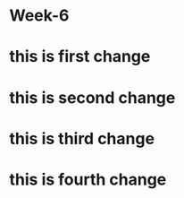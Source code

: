 # Week-6
# this is first change
# this is second change
# this is third change
# this is fourth change